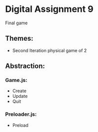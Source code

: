 # Digital Assignment 9
Final game




## Themes:
- Second Iteration physical game of 2



## Abstraction:
### Game.js:
- Create
- Update
- Quit

### Preloader.js:
- Preload